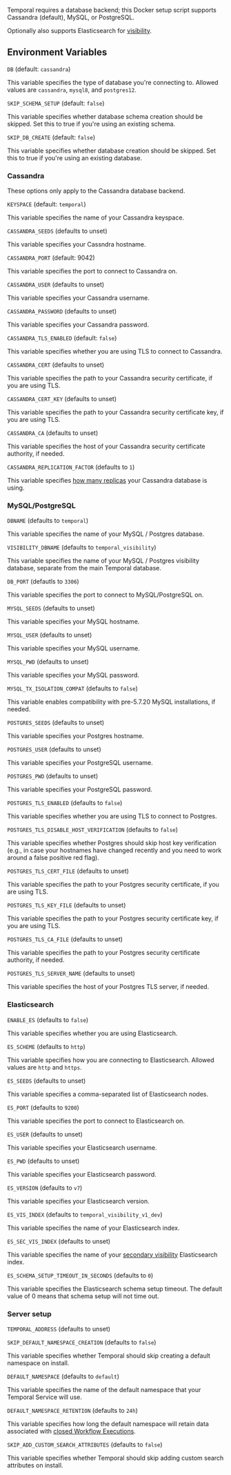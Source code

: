 Temporal requires a database backend; this Docker setup script supports Cassandra (default), MySQL, or PostgreSQL.

Optionally also supports Elasticsearch for [visibility](https://docs.temporal.io/self-hosted-guide/visibility).

## Environment Variables

`DB` (default: `cassandra`)

This variable specifies the type of database you're connecting to. Allowed values are `cassandra`, `mysql8`, and `postgres12`.

`SKIP_SCHEMA_SETUP` (default: `false`)

This variable specifies whether database schema creation should be skipped. Set this to true if you're using an existing schema.

`SKIP_DB_CREATE` (default: `false`)

This variable specifies whether database creation should be skipped. Set this to true if you're using an existing database.

### Cassandra

These options only apply to the Cassandra database backend.

`KEYSPACE` (default: `temporal`)

This variable specifies the name of your Cassandra keyspace.

`CASSANDRA_SEEDS` (defaults to unset)

This variable specifies your Cassndra hostname.

`CASSANDRA_PORT` (default: 9042)

This variable specifies the port to connect to Cassandra on.

`CASSANDRA_USER` (defaults to unset)

This variable specifies your Cassandra username.

`CASSANDRA_PASSWORD` (defaults to unset)

This variable specifies your Cassandra password.

`CASSANDRA_TLS_ENABLED` (default: `false`)

This variable specifies whether you are using TLS to connect to Cassandra.

`CASSANDRA_CERT` (defaults to unset)

This variable specifies the path to your Cassandra security certificate, if you are using TLS.

`CASSANDRA_CERT_KEY` (defaults to unset)

This variable specifies the path to your Cassandra security certificate key, if you are using TLS.

`CASSANDRA_CA` (defaults to unset)

This variable specifies the host of your Cassandra security certificate authority, if needed.

`CASSANDRA_REPLICATION_FACTOR` (defaults to `1`)

This variable specifies [how many replicas](https://docs.apigee.com/private-cloud/v4.17.09/about-cassandra-replication-factor-and-consistency-level) your Cassandra database is using.

### MySQL/PostgreSQL

`DBNAME` (defaults to `temporal`)

This variable specifies the name of your MySQL / Postgres database.

`VISIBILITY_DBNAME` (defaults to `temporal_visibility`)

This variable specifies the name of your MySQL / Postgres visibility database, separate from the main Temporal database.

`DB_PORT` (defautls to `3306`)

This variable specifies the port to connect to MySQL/PostgreSQL on.

`MYSQL_SEEDS` (defaults to unset)

This variable specifies your MySQL hostname.

`MYSQL_USER` (defaults to unset)

This variable specifies your MySQL username.

`MYSQL_PWD` (defaults to unset)

This variable specifies your MySQL password.

`MYSQL_TX_ISOLATION_COMPAT` (defaults to `false`)

This variable enables compatibility with pre-5.7.20 MySQL installations, if needed.

`POSTGRES_SEEDS` (defaults to unset)

This variable specifies your Postgres hostname.

`POSTGRES_USER` (defaults to unset)

This variable specifies your PostgreSQL username.

`POSTGRES_PWD` (defaults to unset)

This variable specifies your PostgreSQL password.

`POSTGRES_TLS_ENABLED` (defaults to `false`)

This variable specifies whether you are using TLS to connect to Postgres.

`POSTGRES_TLS_DISABLE_HOST_VERIFICATION` (defaults to `false`)

This variable specifies whether Postgres should skip host key verification (e.g., in case your hostnames have changed recently and you need to work around a false positive red flag).

`POSTGRES_TLS_CERT_FILE` (defaults to unset)

This variable specifies the path to your Postgres security certificate, if you are using TLS.

`POSTGRES_TLS_KEY_FILE` (defaults to unset)

This variable specifies the path to your Postgres security certificate key, if you are using TLS.

`POSTGRES_TLS_CA_FILE` (defaults to unset)

This variable specifies the path to your Postgres security certificate authority, if needed.

`POSTGRES_TLS_SERVER_NAME` (defaults to unset)

This variable specifies the host of your Postgres TLS server, if needed.

### Elasticsearch

`ENABLE_ES` (defaults to `false`)

This variable specifies whether you are using Elasticsearch.

`ES_SCHEME` (defaults to `http`)

This variable specifies how you are connecting to Elasticsearch. Allowed values are `http` and `https`.

`ES_SEEDS` (defaults to unset)

This variable specifies a comma-separated list of Elasticsearch nodes.

`ES_PORT` (defaults to `9200`)

This variable specifies the port to connect to Elasticsearch on.

`ES_USER` (defaults to unset)

This variable specifies your Elasticsearch username.

`ES_PWD` (defaults to unset)

This variable specifies your Elasticsearch password.

`ES_VERSION` (defaults to `v7`)

This variable specifies your Elasticsearch version.

`ES_VIS_INDEX` (defaults to `temporal_visibility_v1_dev`)

This variable specifies the name of your Elasticsearch index.

`ES_SEC_VIS_INDEX` (defaults to unset)

This variable specifies the name of your [secondary visibility](https://docs.temporal.io/self-hosted-guide/visibility#dual-visibility) Elasticsearch index.

`ES_SCHEMA_SETUP_TIMEOUT_IN_SECONDS` (defaults to `0`)

This variable specifies the Elasticsearch schema setup timeout. The default value of 0 means that schema setup will not time out.

### Server setup

`TEMPORAL_ADDRESS` (defaults to unset)

`SKIP_DEFAULT_NAMESPACE_CREATION` (defaults to `false`)

This variable specifies whether Temporal should skip creating a default namespace on install.

`DEFAULT_NAMESPACE` (defaults to `default`)

This variable specifies the name of the default namespace that your Temporal Service will use.

`DEFAULT_NAMESPACE_RETENTION` (defaults to `24h`)

This variable specifies how long the default namespace will retain data associated with [closed Workflow Executions](https://docs.temporal.io/clusters#retention-period).

`SKIP_ADD_CUSTOM_SEARCH_ATTRIBUTES` (defaults to `false`)

This variable specifies whether Temporal should skip adding custom search attributes on install.